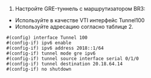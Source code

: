 1. Настройте GRE-туннель с маршрутизатором BR3:
  - Используйте в качестве VTI интерфейс Tunnel100
  - Используйте адресацию согласно таблице 2.
```
#(config) interface Tunnel 100
#(config-if) ipv6 enable
#(config-if) ipv6 address 2018::1/64
#(config-if) tunnel mode gre ipv6
#(config-if) tunnel source interface serial 0/1/0
#(config-if) tunnel destination 20.18.64.14
#(config-if) no shutdown
```